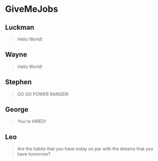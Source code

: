 # GiveMeJobs
Luckman
----
>Hello World!

Wayne
----
>Hello World!

Stephen
----
>GO GO POWER RANGER!

George
----
>You're HIRED!

Leo
----
>Are the habits that you have today on par with the dreams that you have tomorrow?
